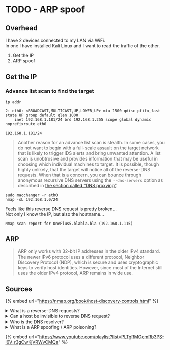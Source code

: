 # TODO - ARP spoof

## Overhead

I have 2 devices connected to my LAN via WiFi.\
In one I have installed Kali Linux and I want to read the traffic of the other.

1. Get the IP
2. ARP spoof

## Get the IP

### Advance list scan to find the target

```
ip addr

2: eth0: <BROADCAST,MULTICAST,UP,LOWER_UP> mtu 1500 qdisc pfifo_fast state UP group default qlen 1000
    inet 192.168.1.181/24 brd 192.168.1.255 scope global dynamic noprefixroute eth0

```

`192.168.1.181/24`

> Another reason for an advance list scan is stealth. In some cases, you do not want to begin with a full-scale assault on the target network that is likely to trigger IDS alerts and bring unwanted attention. A list scan is unobtrusive and provides information that may be useful in choosing which individual machines to target. It is possible, though highly unlikely, that the target will notice all of the reverse-DNS requests. When that is a concern, you can bounce through anonymous recursive DNS servers using the `--dns-servers` option as described in [the section called “DNS proxying”](https://nmap.org/book/subvert-ids.html#defeating-firewalls-dns-proxy).

```
sudo macchanger -r eth0 
nmap -sL 192.168.1.0/24
```

Feels like this reverse DNS request is pretty broken...\
Not only I know the IP, but also the hostname...

```
Nmap scan report for OnePlus5.blabla.bla (192.168.1.115)
```

## ARP

> ARP only works with 32-bit IP addresses in the older IPv4 standard. The newer IPv6 protocol uses a different protocol, Neighbor Discovery Protocol (NDP), which is secure and uses cryptographic keys to verify host identities. However, since most of the Internet still uses the older IPv4 protocol, ARP remains in wide use.

## Sources

{% embed url="https://nmap.org/book/host-discovery-controls.html" %}

<details>

<summary>What is a reverse-DNS requests?</summary>

A reverse DNS is a DNS lookup of a domain name from an IP address.

You send and IP and you get the host name.

</details>

<details>

<summary>Can a host be invisible to reverse DNS request?</summary>

Idk but, I found that reverse DNS request can be filtered. This goes to Advance topic hands down.

</details>

<details>

<summary>Who is the DNS resolver?</summary>

```bash
cat /etc/resolv.conf 
# or better
( nmcli dev list || nmcli dev show ) | grep DNS
```

</details>

<details>

<summary>What is a ARP spoofing / ARP poisoning?</summary>



</details>

{% embed url="https://www.youtube.com/playlist?list=PLTgRMOcmRb3PS-l6V_r3gCwKjVRWvCMQa" %}


